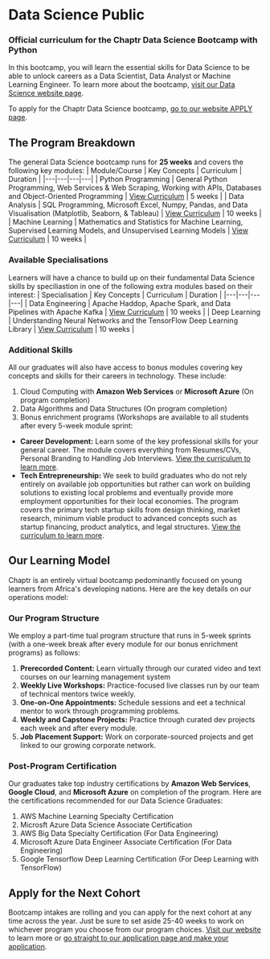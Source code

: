 # Data Science Public 
### Official curriculum for the Chaptr Data Science Bootcamp with Python
In this bootcamp, you will learn the essential skills for Data Science to be able to unlock careers as a Data Scientist, Data Analyst or Machine Learning Engineer. To learn more about the bootcamp, [visit our Data Science website page](https://chaptrglobal.com/blog/bootcamp/python-data-science-bootcamp/).

To apply for the Chaptr Data Science bootcamp, [go to our website APPLY page](https://chaptrglobal.com/apply).

## The Program Breakdown
The general Data Science bootcamp runs for **25 weeks** and covers the following key modules:
| Module/Course | Key Concepts | Curriculum | Duration |
|---|---|---|---|
| Python Programming | General Python Programming, Web Services & Web Scraping, Working with APIs, Databases and Object-Oriented Programming | [View Curriculum](https://chaptrglobal.com/blog/bootcamp/python-data-science-bootcamp/) | 5 weeks |
| Data Analysis | SQL Programming, Microsoft Excel, Numpy, Pandas, and Data Visualisation (Matplotlib, Seaborn, & Tableau) | [View Curriculum](https://chaptrglobal.com/blog/bootcamp/python-data-science-bootcamp/) | 10 weeks |
| Machine Learning | Mathematics and Statistics for Machine Learning, Supervised Learning Models, and Unsupervised Learning Models | [View Curriculum](https://chaptrglobal.com/blog/bootcamp/python-data-science-bootcamp/) | 10 weeks |

### Available Specialisations
Learners will have a chance to build up on their fundamental Data Science skills by speciliastion in one of the following extra modules based on their interest:
| Specialisation | Key Concepts | Curriculum | Duration |
|---|---|---|---|
| Data Engineering | Apache Haddop, Apache Spark, and Data Pipelines with Apache Kafka | [View Curriculum](https://chaptrglobal.com/blog/bootcamp/python-data-science-bootcamp/) | 10 weeks |
| Deep Learning | Understanding Neural Networks and the  TensorFlow Deep Learning Library |  [View Curriculum](https://chaptrglobal.com/blog/bootcamp/python-data-science-bootcamp/) | 10 weeks |

### Additional Skills
All our graduates will also have access to bonus modules covering key concepts and skills for their careers in technology. These include:
1. Cloud Computing with **Amazon Web Services** or **Microsoft Azure** (On program completion)
2. Data Algorithms and Data Structures (On program completion)
3. Bonus enrichment programs (Workshops are available to all students after every 5-week module sprint:
  - **Career Development:** Learn some of the key professional skills for your general career. The module covers everything from Resumes/CVs, Personal Branding to Handling Job Interviews. [View the curriculum to learn more](https://chaptrglobal.com/blog/bootcamp/python-data-science-bootcamp/).
  - **Tech Entrepreneurship:** We seek to build graduates who do not rely entirely on available job opportunities but rather can work on building solutions to existing local problems and eventually provide more employment opportunities for their local economies. The program covers the primary tech startup skills from design thinking, market research, minimum viable product to advanced concepts such as startup financing, product analytics, and legal structures. [View the curriculum to learn more](https://chaptrglobal.com/blog/bootcamp/python-data-science-bootcamp/).

## Our Learning Model
Chaptr is an entirely virtual bootcamp pedominantly focused on young learners from Africa's developing nations. Here are the key details on our operations model:

### Our Program Structure
We employ a part-time tual program structure that runs in 5-week sprints (with a one-week break after every module for our bonus enrichment programs) as follows:
1. **Prerecorded Content:** Learn virtually through our curated video and text courses on our learning management system
2. **Weekly Live Workshops:** Practice-focused live classes run by our team of technical mentors twice weekly.
3. **One-on-One Appointments:** Schedule sessions and eet a technical mentor to work through programming problems.
4. **Weekly and Capstone Projects:** Practice through curated dev projects each week and after every module.
5. **Job Placement Support:** Work on corporate-sourced projects and get linked to our growing corporate network.

### Post-Program Certification
Our graduates take top industry certifications by **Amazon Web Services**, **Google Cloud**, and **Microsoft Azure** on completion of the program. Here are the certifications recommended for our Data Science Graduates:
1. AWS Machine Learning Specialty Certification
2. Microsft Azure Data Science Associate Certification
3. AWS Big Data Specialty Certification (For Data Engineering)
4. Microsoft Azure Data Engineer Associate Certification (For Data Engineering)
5. Google Tensorflow Deep Learning Certification (For Deep Learning with TensorFlow)

## Apply for the Next Cohort
Bootcamp intakes are rolling and you can apply for the next cohort at any time across the year. Just be sure to set aside 25-40 weeks to work on whichever program you choose from our program choices. [Visit our website](https://chaptrglobal.com) to learn more or [go straight to our application page and make your application](https://chaptrglobal.com/apply).

